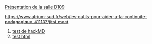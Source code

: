 

[Présentation de la salle D109](http://htmlpreview.github.io/?https://github.com/FranckCHAMBON/Salle_D109/blob/master/intro-D109.html)


https://www.atrium-sud.fr/web/les-outils-pour-aider-a-la-continuite-pedagogique-411137/jitsi-meet


1. [test de hackMD](hackMD.md)
2. [test html](features.html)
